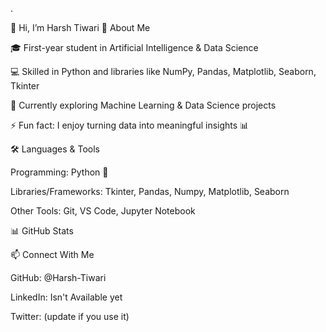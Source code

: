 .

👋 Hi, I’m Harsh Tiwari
🚀 About Me

🎓 First-year student in Artificial Intelligence & Data Science

💻 Skilled in Python and libraries like NumPy, Pandas, Matplotlib, Seaborn, Tkinter

🌱 Currently exploring Machine Learning & Data Science projects

⚡ Fun fact: I enjoy turning data into meaningful insights 📊

🛠️ Languages & Tools

Programming: Python 🐍

Libraries/Frameworks: Tkinter, Pandas, Numpy, Matplotlib, Seaborn

Other Tools: Git, VS Code, Jupyter Notebook

📊 GitHub Stats

📫 Connect With Me

GitHub: @Harsh-Tiwari

LinkedIn: Isn't Available yet

Twitter: 
 (update if you use it)
